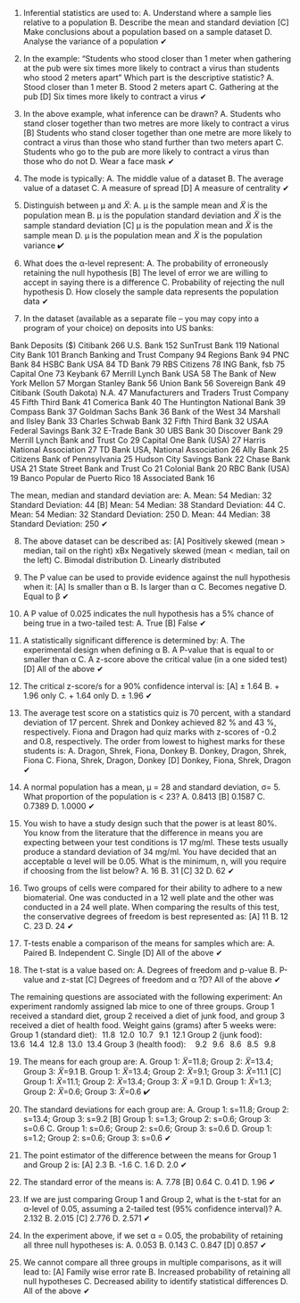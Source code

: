 1. Inferential statistics are used to:
 A. Understand where a sample lies relative to a population
 B. Describe the mean and standard deviation
[C] Make conclusions about a population based on a sample dataset
 D. Analyse the variance of a population
✔

2. In the example: “Students who stood closer than 1 meter when gathering at the pub were six times more likely to contract a virus than students who stood 2 meters apart” Which part
is the descriptive statistic?
 A. Stood closer than 1 meter
 B. Stood 2 meters apart
 C. Gathering at the pub
[D] Six times more likely to contract a virus
✔

3. In the above example, what inference can be drawn?
 A. Students who stand closer together than two metres are more likely to contract a virus
[B] Students who stand closer together than one metre are more likely to contract a virus than those who stand further than two meters apart
 C. Students who go to the pub are more likely to contract a virus than those who do not
 D. Wear a face mask
✔

4. The mode is typically:
 A. The middle value of a dataset
 B. The average value of a dataset
 C. A measure of spread
[D] A measure of centrality
✔

5. Distinguish between µ and 𝑋̅:
 A. µ is the sample mean and 𝑋̅ is the population mean
 B. µ is the population standard deviation and 𝑋̅ is the sample standard deviation
[C] µ is the population mean and 𝑋̅ is the sample mean
 D. µ is the population mean and 𝑋̅ is the population variance
✔

6. What does the α-level represent:
 A. The probability of erroneously retaining the null hypothesis
[B] The level of error we are willing to accept in saying there is a difference
 C. Probability of rejecting the null hypothesis
 D. How closely the sample data represents the population data
✔

7. In the dataset (available as a separate file – you may copy into a program of your choice) on deposits into US banks:

Bank Deposits ($)
Citibank 266
U.S. Bank 152
SunTrust Bank 119
National City Bank 101
Branch Banking and Trust Company 94
Regions Bank 94
PNC Bank 84
HSBC Bank USA 84
TD Bank 79
RBS Citizens 78
ING Bank, fsb 75
Capital One 73
Keybank 67
Merrill Lynch Bank USA 58
The Bank of New York Mellon 57
Morgan Stanley Bank 56
Union Bank 56
Sovereign Bank 49
Citibank (South Dakota) N.A. 47
Manufacturers and Traders Trust Company 45
Fifth Third Bank 41
Comerica Bank 40
The Huntington National Bank 39
Compass Bank 37
Goldman Sachs Bank 36
Bank of the West 34
Marshall and Ilsley Bank 33
Charles Schwab Bank 32
Fifth Third Bank 32
USAA Federal Savings Bank 32
E-Trade Bank 30
UBS Bank 30
Discover Bank 29
Merrill Lynch Bank and Trust Co 29
Capital One Bank (USA) 27
Harris National Association 27
TD Bank USA, National Association 26
Ally Bank 25
Citizens Bank of Pennsylvania 25
Hudson City Savings Bank 22
Chase Bank USA 21
State Street Bank and Trust Co 21
Colonial Bank 20
RBC Bank (USA) 19
Banco Popular de Puerto Rico 18
Associated Bank 16

The mean, median and standard deviation are:
 A. Mean: 54 Median: 32 Standard Deviation: 44
[B] Mean: 54 Median: 38 Standard Deviation: 44
 C. Mean: 54 Median: 32 Standard Deviation: 250
 D. Mean: 44 Median: 38 Standard Deviation: 250
✔

8. The above dataset can be described as:
[A] Positively skewed  (mean > median, tail on the right)
xBx Negatively skewed  (mean < median, tail on the left)
 C. Bimodal distribution
 D. Linearly distributed

9. The P value can be used to provide evidence against the null hypothesis when it:
[A] Is smaller than α
 B. Is larger than α
 C. Becomes negative
 D. Equal to β
✔

10. A P value of 0.025 indicates the null hypothesis has a 5% chance of being true in a two-tailed
test:
 A. True
[B] False
✔

11. A statistically significant difference is determined by:
 A. The experimental design when defining α
 B. A P-value that is equal to or smaller than α
 C. A z-score above the critical value (in a one sided test)
[D] All of the above
✔

12. The critical z-score/s for a 90% confidence interval is:
[A] ± 1.64
 B. + 1.96 only
 C. + 1.64 only
 D. ± 1.96
✔

13. The average test score on a statistics quiz is 70 percent, with a standard deviation of 17
percent. Shrek and Donkey achieved 82 % and 43 %, respectively. Fiona and Dragon had
quiz marks with z-scores of -0.2 and 0.8, respectively. The order from lowest to highest
marks for these students is:
 A. Dragon, Shrek, Fiona, Donkey
 B. Donkey, Dragon, Shrek, Fiona
 C. Fiona, Shrek, Dragon, Donkey
[D] Donkey, Fiona, Shrek, Dragon
✔

14. A normal population has a mean, μ = 28 and standard deviation, σ= 5. What proportion of the
population is < 23?
 A. 0.8413
[B] 0.1587
 C. 0.7389
 D. 1.0000
✔

15. You wish to have a study design such that the power is at least 80%. You know from the
literature that the difference in means you are expecting between your test conditions is 17
mg/ml. These tests usually produce a standard deviation of 34 mg/ml. You have decided that
an acceptable α level will be 0.05. What is the minimum, n, will you require if choosing from
the list below?
 A. 16
 B. 31
[C] 32
 D. 62
✔

16. Two groups of cells were compared for their ability to adhere to a new biomaterial. One was
conducted in a 12 well plate and the other was conducted in a 24 well plate. When
comparing the results of this test, the conservative degrees of freedom is best represented
as:
[A] 11
 B. 12
 C. 23
 D. 24
✔

17. T-tests enable a comparison of the means for samples which are:
 A. Paired
 B. Independent
 C. Single
[D] All of the above
✔

18. The t-stat is a value based on:
 A. Degrees of freedom and p-value
 B. P-value and z-stat
[C] Degrees of freedom and α
?D? All of the above
✔

The remaining questions are associated with the following experiment:
An experiment randomly assigned lab mice to one of three groups. Group 1 received a standard diet,
group 2 received a diet of junk food, and group 3 received a diet of health food. Weight gains
(grams) after 5 weeks were:
Group 1 (standard diet):   11.8   12.0   10.7    9.1   12.1
Group 2 (junk food):       13.6   14.4   12.8   13.0   13.4 
Group 3 (health food):      9.2    9.6    8.6    8.5    9.8

19. The means for each group are:
 A. Group 1: 𝑋̅=11.8; Group 2: 𝑋̅=13.4; Group 3: 𝑋̅=9.1
 B. Group 1: 𝑋̅=13.4; Group 2: 𝑋̅=9.1; Group 3: 𝑋̅=11.1
[C] Group 1: 𝑋̅=11.1; Group 2: 𝑋̅=13.4; Group 3: 𝑋̅ =9.1
 D. Group 1: 𝑋̅=1.3; Group 2: 𝑋̅=0.6; Group 3: 𝑋̅=0.6
✔

20. The standard deviations for each group are:
 A. Group 1: s=11.8; Group 2: s=13.4; Group 3: s=9.2
[B] Group 1: s=1.3; Group 2: s=0.6; Group 3: s=0.6
 C. Group 1: s=0.6; Group 2: s=0.6; Group 3: s=0.6
 D. Group 1: s=1.2; Group 2: s=0.6; Group 3: s=0.6
✔

21. The point estimator of the difference between the means for Group 1 and Group 2 is:
[A] 2.3
 B. -1.6
 C. 1.6
 D. 2.0
✔

22. The standard error of the means is:
 A. 7.78
[B] 0.64
 C. 0.41
 D. 1.96
✔

23. If we are just comparing Group 1 and Group 2, what is the t-stat for an α-level of 0.05,
assuming a 2-tailed test (95% confidence interval)?
 A. 2.132
 B. 2.015
[C] 2.776
 D. 2.571
✔

24. In the experiment above, if we set α = 0.05, the probability of retaining all three null
hypotheses is:
 A. 0.053
 B. 0.143
 C. 0.847
[D] 0.857
✔

25. We cannot compare all three groups in multiple comparisons, as it will lead to:
[A] Family wise error rate
 B. Increased probability of retaining all null hypotheses
 C. Decreased ability to identify statistical differences
 D. All of the above
✔
